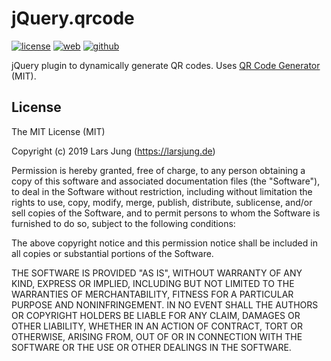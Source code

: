 # jQuery.qrcode

[![license][license-img]][github] [![web][web-img]][web] [![github][github-img]][github]

jQuery plugin to dynamically generate QR codes. Uses [QR Code Generator][qrcode] (MIT).


## License
The MIT License (MIT)

Copyright (c) 2019 Lars Jung (https://larsjung.de)

Permission is hereby granted, free of charge, to any person obtaining a copy
of this software and associated documentation files (the "Software"), to deal
in the Software without restriction, including without limitation the rights
to use, copy, modify, merge, publish, distribute, sublicense, and/or sell
copies of the Software, and to permit persons to whom the Software is
furnished to do so, subject to the following conditions:

The above copyright notice and this permission notice shall be included in
all copies or substantial portions of the Software.

THE SOFTWARE IS PROVIDED "AS IS", WITHOUT WARRANTY OF ANY KIND, EXPRESS OR
IMPLIED, INCLUDING BUT NOT LIMITED TO THE WARRANTIES OF MERCHANTABILITY,
FITNESS FOR A PARTICULAR PURPOSE AND NONINFRINGEMENT. IN NO EVENT SHALL THE
AUTHORS OR COPYRIGHT HOLDERS BE LIABLE FOR ANY CLAIM, DAMAGES OR OTHER
LIABILITY, WHETHER IN AN ACTION OF CONTRACT, TORT OR OTHERWISE, ARISING FROM,
OUT OF OR IN CONNECTION WITH THE SOFTWARE OR THE USE OR OTHER DEALINGS IN
THE SOFTWARE.


[web]: https://larsjung.de/qrcode/
[github]: https://github.com/lrsjng/jquery-qrcode

[license-img]: https://img.shields.io/badge/license-MIT-a0a060.svg?style=flat-square
[web-img]: https://img.shields.io/badge/web-larsjung.de/qrcode-a0a060.svg?style=flat-square
[github-img]: https://img.shields.io/badge/github-lrsjng/jquery--qrcode-a0a060.svg?style=flat-square

[qrcode]: https://github.com/kazuhikoarase/qrcode-generator
